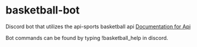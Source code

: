 # basketball-bot

Discord bot that utilizes the api-sports basketball api
[Documentation for Api](https://api-sports.io/documentation/basketball/v1#section/Introduction)

Bot commands can be found by typing !basketball_help in discord. 

